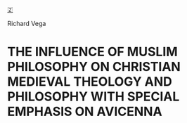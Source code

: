 [🇿](zotero://select/library/items/SQK3H9RU)

Richard Vega
# THE INFLUENCE OF MUSLIM PHILOSOPHY ON CHRISTIAN MEDIEVAL THEOLOGY AND PHILOSOPHY WITH SPECIAL EMPHASIS ON AVICENNA

